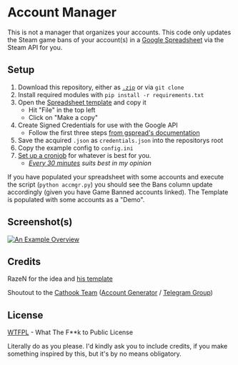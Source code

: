 # Account Manager

This is not a manager that organizes your accounts.
This code only updates the Steam game bans of your account(s) in a [Google Spreadsheet][TEMPLATE] via the Steam API for you.

## Setup

1. Download this repository, either as [`.zip`][ZIP] or via `git clone`
2. Install required modules with `pip install -r requirements.txt`
3. Open the [Spreadsheet template][TEMPLATE] and copy it
    * Hit "File" in the top left
    * Click on "Make a copy"
4. Create Signed Credentials for use with the Google API
    * Follow the first three steps [from gspread's documentation][GSPREAD]
5. Save the acquired `.json` as `credentials.json` into the repositorys root
6. Copy the example config to `config.ini`
7. [Set up a cronjob][CRON] for whatever is best for you.
    * *[Every 30 minutes][30M] suits best in my opinion*

If you have populated your spreadsheet with some accounts and execute the script (`python accmgr.py`) you should see the Bans column update accordingly (given you have Game Banned accounts linked).
The Template is populated with some accounts as a "Demo".

## Screenshot(s)

[<img src="https://i.imgur.com/1DDMMNj.png" alt="An Example Overview">][TEMPLATE]

## Credits

RazeN for the idea and [his template][RAZEN]

Shoutout to the [Cathook Team][CAT]
([Account Generator][ACCGEN] / [Telegram Group][SAG_TG])

## License

[WTFPL] - What The F**k to Public License

Literally do as you please. I'd kindly ask you to include credits, if you make something inspired by this, but it's by no means obligatory.


[TEMPLATE]: https://docs.google.com/spreadsheets/d/16t5A9dJL3pdU2hJNTPNl2ilquFnAw6C-O3PpkAbPCtM/edit?usp=sharing
[GSPREAD]: https://gspread.readthedocs.io/en/latest/oauth2.html#using-signed-credentials
[ZIP]: https://github.com/ColinTheShark/Account-Manager/archive/master.zip
[CRON]: https://google.com/search?q=how+to+set+up+a+cronjob
[30M]: https://crontab.guru/#*/30_*_*_*_*
[RAZEN]: https://gist.github.com/RazenIW/4e896edaea5b891b19c0c4fc556f53b7
[CAT]: https://cathook.club
[ACCGEN]: https://accgen.cathook.club
[SAG_TG]: https://t.me/sag_bot_chat
[WTFPL]: LICENSE
